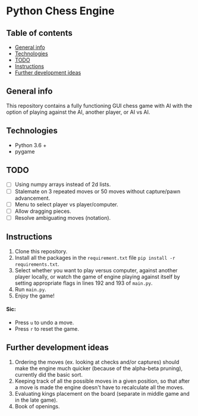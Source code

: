 # Python Chess Engine

## Table of contents

- [General info](#general-info)
- [Technologies](#technologies)
- [TODO](#todo)
- [Instructions](#instructions)
- [Further development ideas](#further-development-ideas)

## General info

This repository contains a fully functioning GUI chess game with AI with the option of playing against the AI, another player, or AI vs AI.

## Technologies

- Python 3.6 +
- pygame

## TODO

- [ ] Using numpy arrays instead of 2d lists.
- [ ] Stalemate on 3 repeated moves or 50 moves without capture/pawn advancement.
- [ ] Menu to select player vs player/computer.
- [ ] Allow dragging pieces.
- [ ] Resolve ambiguating moves (notation).

## Instructions

1. Clone this repository.
2. Install all the packages in the `requirement.txt` file `pip install -r requirements.txt`.
3. Select whether you want to play versus computer, against another player locally, or watch the game of engine playing against itself by setting appropriate flags in lines 192 and 193 of `main.py`.
4. Run `main.py`.
5. Enjoy the game!

#### Sic:

- Press `u` to undo a move.
- Press `r` to reset the game.

## Further development ideas

1. Ordering the moves (ex. looking at checks and/or captures) should make the engine much quicker (because of the alpha-beta pruning), currently did the basic sort.
2. Keeping track of all the possible moves in a given position, so that after a move is made the engine doesn't have to recalculate all the moves.
3. Evaluating kings placement on the board (separate in middle game and in the late game).
4. Book of openings.
